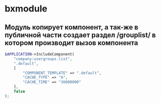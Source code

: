 # bxmodule

## Модуль копирует компонент, а так-же в публичной части создает раздел /grouplist/ в котором производит вызов компонента

```php
$APPLICATION->IncludeComponent(
    "company:usergroups.list",
    ".default",
    [
        "COMPONENT_TEMPLATE" => ".default",
        "CACHE_TYPE" => "A",
        "CACHE_TIME" => "36000000"
    ],
    false
);
```